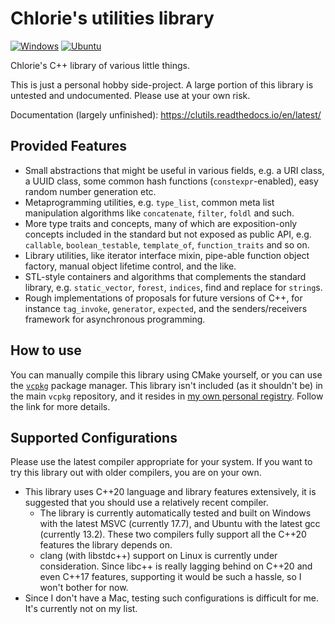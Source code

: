 # Chlorie's utilities library

[![Windows](https://github.com/Chlorie/clu/actions/workflows/windows-cl.yml/badge.svg)](https://github.com/Chlorie/clu/actions/workflows/windows-cl.yml)
[![Ubuntu](https://github.com/Chlorie/clu/actions/workflows/ubuntu-gcc.yml/badge.svg)](https://github.com/Chlorie/clu/actions/workflows/ubuntu-gcc.yml)

Chlorie's C++ library of various little things.

This is just a personal hobby side-project. A large portion of this library is untested and undocumented. Please use at your own risk.

Documentation (largely unfinished): <https://clutils.readthedocs.io/en/latest/>

## Provided Features

- Small abstractions that might be useful in various fields, e.g. a URI class, a UUID class, some common hash functions (`constexpr`-enabled), easy random number generation etc.
- Metaprogramming utilities, e.g. `type_list`, common meta list manipulation algorithms like `concatenate`, `filter`, `foldl` and such.
- More type traits and concepts, many of which are exposition-only concepts included in the standard but not exposed as public API, e.g. `callable`, `boolean_testable`, `template_of`, `function_traits` and so on.
- Library utilities, like iterator interface mixin, pipe-able function object factory, manual object lifetime control, and the like.
- STL-style containers and algorithms that complements the standard library, e.g. `static_vector`, `forest`, `indices`, find and replace for `string`s.
- Rough implementations of proposals for future versions of C++, for instance `tag_invoke`, `generator`, `expected`, and the senders/receivers framework for asynchronous programming.

## How to use

You can manually compile this library using CMake yourself, or you can use the [`vcpkg`](https://github.com/microsoft/vcpkg) package manager. This library isn't included (as it shouldn't be) in the main `vcpkg` repository, and it resides in [my own personal registry](https://github.com/Chlorie/vcpkg-ports). Follow the link for more details.

## Supported Configurations

Please use the latest compiler appropriate for your system. If you want to try this library out with older compilers, you are on your own.

- This library uses C++20 language and library features extensively, it is suggested that you should use a relatively recent compiler.
    - The library is currently automatically tested and built on Windows with the latest MSVC (currently 17.7), and Ubuntu with the latest gcc (currently 13.2). These two compilers fully support all the C++20 features the library depends on.
    - clang (with libstdc++) support on Linux is currently under consideration. Since libc++ is really lagging behind on C++20 and even C++17 features, supporting it would be such a hassle, so I won't bother for now.
- Since I don't have a Mac, testing such configurations is difficult for me. It's currently not on my list.

